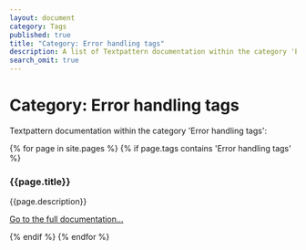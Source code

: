 ```yaml
---
layout: document
category: Tags
published: true
title: "Category: Error handling tags"
description: A list of Textpattern documentation within the category 'Error handling tags'.
search_omit: true
---
```


# Category: Error handling tags

Textpattern documentation within the category 'Error handling tags':

<div>
    {% for page in site.pages %}
        {% if page.tags contains 'Error handling tags' %}
            <article>
                <h3>{{page.title}}</h3>
                <p>{{page.description}}</p>
                <p><a href="{{page.url}}">Go to the full documentation...</a></p>
            </article>
        {% endif %}
    {% endfor %}
</div>
